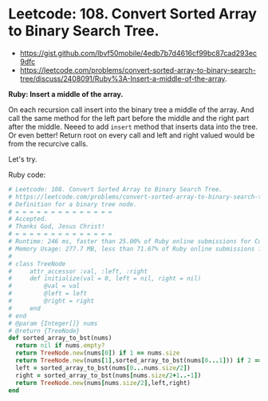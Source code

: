 # Leetcode: 108. Convert Sorted Array to Binary Search Tree.

- https://gist.github.com/lbvf50mobile/4edb7b7d4616cf99bc87cad293ec9dfc
- https://leetcode.com/problems/convert-sorted-array-to-binary-search-tree/discuss/2408091/Ruby%3A-Insert-a-middle-of-the-array.

**Ruby: Insert a middle of the array.**

On each recursion call insert into the binary tree a middle of the array. And call the same method for the left part before the middle and the right part after the middle. Neeed to add `insert` method that inserts data into the tree. Or even better! Return root on every call and left and right valued would be from the recurcive calls.

Let's try.

Ruby code:
```Ruby
# Leetcode: 108. Convert Sorted Array to Binary Search Tree.
# https://leetcode.com/problems/convert-sorted-array-to-binary-search-tree/
# Definition for a binary tree node.
# = = = = = = = = = = = = = =
# Accepted.
# Thanks God, Jesus Christ!
# = = = = = = = = = = = = = =
# Runtime: 246 ms, faster than 25.00% of Ruby online submissions for Convert Sorted Array to Binary Search Tree.
# Memory Usage: 277.7 MB, less than 71.67% of Ruby online submissions for Convert Sorted Array to Binary Search Tree.
#
# class TreeNode
#     attr_accessor :val, :left, :right
#     def initialize(val = 0, left = nil, right = nil)
#         @val = val
#         @left = left
#         @right = right
#     end
# end
# @param {Integer[]} nums
# @return {TreeNode}
def sorted_array_to_bst(nums)
  return nil if nums.empty?
  return TreeNode.new(nums[0]) if 1 == nums.size
  return TreeNode.new(nums[1],sorted_array_to_bst(nums[0...1])) if 2 == nums.size
  left = sorted_array_to_bst(nums[0...nums.size/2]) 
  right = sorted_array_to_bst(nums[nums.size/2+1..-1])
  return TreeNode.new(nums[nums.size/2],left,right)
end

```
